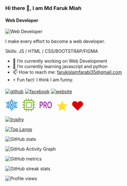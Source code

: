 ### Hi there 👋, I am Md Faruk Miah
#### Web Developer
![Web Developer](https://media.licdn.com/dms/image/D5616AQE_ehNY4O90Cw/profile-displaybackgroundimage-shrink_350_1400/0/1665841781077?e=1694044800&v=beta&t=LcvPREzhx5Rwnk4cVvotDutCicz90uxWIVgdQu05ao8)

I make every effort to become a web developer. 

Skills:  JS / HTML / CSS/BOOTSTRAP/FIGMA

- 🔭 I’m currently working on Web Development 
- 🌱 I’m currently learning javascript and python 
- 📫 How to reach me: farukislamfarabi35@gmail.com 
- ⚡ Fun fact: I think I am funny.  


[<img src='https://cdn.jsdelivr.net/npm/simple-icons@3.0.1/icons/github.svg' alt='github' height='40'>](https://github.com/faruk35)  [<img src='https://cdn.jsdelivr.net/npm/simple-icons@3.0.1/icons/facebook.svg' alt='facebook' height='40'>](https://www.facebook.com/farukislamfarabi)  [<img src='https://cdn.jsdelivr.net/npm/simple-icons@3.0.1/icons/icloud.svg' alt='website' height='40'>]( https://faruk35.github.io/Portfolio/)  

<a href='https://archiveprogram.github.com/'><img src='https://raw.githubusercontent.com/acervenky/animated-github-badges/master/assets/acbadge.gif' width='40' height='40'></a> <a href='https://docs.github.com/en/developers'><img src='https://raw.githubusercontent.com/acervenky/animated-github-badges/master/assets/devbadge.gif' width='40' height='40'></a> <a href='https://github.com/pricing'><img src='https://raw.githubusercontent.com/acervenky/animated-github-badges/master/assets/pro.gif' width='40' height='40'></a> <a href='https://stars.github.com/'><img src='https://raw.githubusercontent.com/acervenky/animated-github-badges/master/assets/starbadge.gif' width='35' height='35'></a> <a href='https://docs.github.com/en/github/supporting-the-open-source-community-with-github-sponsors'><img src='https://raw.githubusercontent.com/acervenky/animated-github-badges/master/assets/sponsorbadge.gif' width='35' height='35'></a> 

[![trophy](https://github-profile-trophy.vercel.app/?username=faruk35)](https://github.com/ryo-ma/github-profile-trophy)

[![Top Langs](https://github-readme-stats.vercel.app/api/top-langs/?username=faruk35)](https://github.com/anuraghazra/github-readme-stats)

![GitHub stats](https://github-readme-stats.vercel.app/api?username=faruk35&show_icons=true&count_private=true)  

![GitHub Activity Graph](https://activity-graph.herokuapp.com/graph?username=faruk35)  

![GitHub metrics](https://metrics.lecoq.io/faruk35)  

![GitHub streak stats](https://streak-stats.demolab.com/?user=faruk35)  

![Profile views](https://gpvc.arturio.dev/faruk35)  
